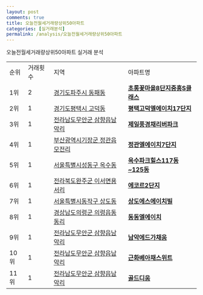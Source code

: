 ```yaml
---
layout: post
comments: true
title: 오늘전월세거래량상위50아파트
categories: [실거래분석]
permalink: /analysis/오늘전월세거래량상위50아파트
---
```


오늘전월세거래량상위50아파트 실거래 분석

<table>
  <tr>
    <td>순위</td>
    <td>거래횟수</td>
    <td>지역</td>
    <td>아파트명</td>
  </tr>

  <tr>
    <td>1위</td>
    <td>2</td>
    <td><a href="/apt/경기도파주시동패동">경기도파주시 동패동</a></td>
    <td colspan="4" style="font-weight: bold;"><a href="/apt/경기도파주시동패동초롱꽃마을8단지중흥S클래스">초롱꽃마을8단지중흥S클래스</a></td>
  </tr>

  <tr>
    <td>2위</td>
    <td>1</td>
    <td><a href="/apt/경기도평택시고덕동">경기도평택시 고덕동</a></td>
    <td colspan="4" style="font-weight: bold;"><a href="/apt/경기도평택시고덕동평택고덕엘에이치17단지">평택고덕엘에이치17단지</a></td>
  </tr>

  <tr>
    <td>3위</td>
    <td>1</td>
    <td><a href="/apt/전라남도무안군삼향읍남악리">전라남도무안군 삼향읍남악리</a></td>
    <td colspan="4" style="font-weight: bold;"><a href="/apt/전라남도무안군삼향읍남악리제일풍경채리버파크">제일풍경채리버파크</a></td>
  </tr>

  <tr>
    <td>4위</td>
    <td>1</td>
    <td><a href="/apt/부산광역시기장군정관읍모전리">부산광역시기장군 정관읍모전리</a></td>
    <td colspan="4" style="font-weight: bold;"><a href="/apt/부산광역시기장군정관읍모전리정관엘에이치7단지">정관엘에이치7단지</a></td>
  </tr>

  <tr>
    <td>5위</td>
    <td>1</td>
    <td><a href="/apt/서울특별시성동구옥수동">서울특별시성동구 옥수동</a></td>
    <td colspan="4" style="font-weight: bold;"><a href="/apt/서울특별시성동구옥수동옥수파크힐스117동~125동">옥수파크힐스117동~125동</a></td>
  </tr>

  <tr>
    <td>6위</td>
    <td>1</td>
    <td><a href="/apt/전라북도완주군이서면용서리">전라북도완주군 이서면용서리</a></td>
    <td colspan="4" style="font-weight: bold;"><a href="/apt/전라북도완주군이서면용서리에코르2단지">에코르2단지</a></td>
  </tr>

  <tr>
    <td>7위</td>
    <td>1</td>
    <td><a href="/apt/서울특별시동작구상도동">서울특별시동작구 상도동</a></td>
    <td colspan="4" style="font-weight: bold;"><a href="/apt/서울특별시동작구상도동상도에스에이치빌">상도에스에이치빌</a></td>
  </tr>

  <tr>
    <td>8위</td>
    <td>1</td>
    <td><a href="/apt/경상남도의령군의령읍동동리">경상남도의령군 의령읍동동리</a></td>
    <td colspan="4" style="font-weight: bold;"><a href="/apt/경상남도의령군의령읍동동리동동엘에이치">동동엘에이치</a></td>
  </tr>

  <tr>
    <td>9위</td>
    <td>1</td>
    <td><a href="/apt/전라남도무안군삼향읍남악리">전라남도무안군 삼향읍남악리</a></td>
    <td colspan="4" style="font-weight: bold;"><a href="/apt/전라남도무안군삼향읍남악리남악에드가채움">남악에드가채움</a></td>
  </tr>

  <tr>
    <td>10위</td>
    <td>1</td>
    <td><a href="/apt/전라남도무안군삼향읍남악리">전라남도무안군 삼향읍남악리</a></td>
    <td colspan="4" style="font-weight: bold;"><a href="/apt/전라남도무안군삼향읍남악리근화베아채스위트">근화베아채스위트</a></td>
  </tr>

  <tr>
    <td>11위</td>
    <td>1</td>
    <td><a href="/apt/전라남도무안군삼향읍남악리">전라남도무안군 삼향읍남악리</a></td>
    <td colspan="4" style="font-weight: bold;"><a href="/apt/전라남도무안군삼향읍남악리골드디움">골드디움</a></td>
  </tr>

</table>
